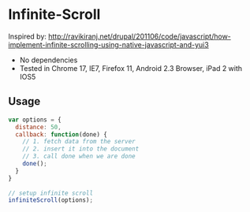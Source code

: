 # Infinite-Scroll
Inspired by: http://ravikiranj.net/drupal/201106/code/javascript/how-implement-infinite-scrolling-using-native-javascript-and-yui3
- No dependencies
- Tested in Chrome 17, IE7, Firefox 11, Android 2.3 Browser, iPad 2 with IOS5

## Usage
``` js
var options = {
  distance: 50,
  callback: function(done) {
    // 1. fetch data from the server
    // 2. insert it into the document
    // 3. call done when we are done
    done();
  }
}
    
// setup infinite scroll
infiniteScroll(options);
```
